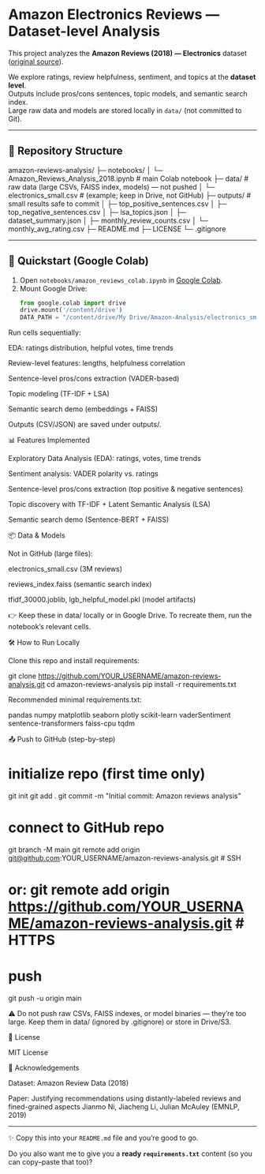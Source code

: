 # Amazon Electronics Reviews — Dataset-level Analysis

This project analyzes the **Amazon Reviews (2018) — Electronics** dataset  
([original source](https://nijianmo.github.io/amazon/index.html)).  

We explore ratings, review helpfulness, sentiment, and topics at the **dataset level**.  
Outputs include pros/cons sentences, topic models, and semantic search index.  
Large raw data and models are stored locally in `data/` (not committed to Git).

---

## 📂 Repository Structure

amazon-reviews-analysis/
├─ notebooks/
│ └─ Amazon_Reviews_Analysis_2018.ipynb # main Colab notebook
├─ data/ # raw data (large CSVs, FAISS index, models) — not pushed
│ └─ electronics_small.csv # (example; keep in Drive, not GitHub)
├─ outputs/ # small results safe to commit
│ ├─ top_positive_sentences.csv
│ ├─ top_negative_sentences.csv
│ ├─ lsa_topics.json
│ ├─ dataset_summary.json
│ ├─ monthly_review_counts.csv
│ └─ monthly_avg_rating.csv
├─ README.md
├─ LICENSE
└─ .gitignore


---

## 🚀 Quickstart (Google Colab)

1. Open `notebooks/amazon_reviews_colab.ipynb` in [Google Colab](https://colab.research.google.com/).
2. Mount Google Drive:
   ```python
   from google.colab import drive
   drive.mount('/content/drive')
   DATA_PATH = "/content/drive/My Drive/Amazon-Analysis/electronics_small.csv"


Run cells sequentially:

EDA: ratings distribution, helpful votes, time trends

Review-level features: lengths, helpfulness correlation

Sentence-level pros/cons extraction (VADER-based)

Topic modeling (TF-IDF + LSA)

Semantic search demo (embeddings + FAISS)

Outputs (CSV/JSON) are saved under outputs/.

📊 Features Implemented

Exploratory Data Analysis (EDA): ratings, votes, time trends

Sentiment analysis: VADER polarity vs. ratings

Sentence-level pros/cons extraction (top positive & negative sentences)

Topic discovery with TF-IDF + Latent Semantic Analysis (LSA)

Semantic search demo (Sentence-BERT + FAISS)

📦 Data & Models

Not in GitHub (large files):

electronics_small.csv (3M reviews)

reviews_index.faiss (semantic search index)

tfidf_30000.joblib, lgb_helpful_model.pkl (model artifacts)

👉 Keep these in data/ locally or in Google Drive.
To recreate them, run the notebook’s relevant cells.

🛠️ How to Run Locally

Clone this repo and install requirements:

git clone https://github.com/YOUR_USERNAME/amazon-reviews-analysis.git
cd amazon-reviews-analysis
pip install -r requirements.txt


Recommended minimal requirements.txt:

pandas
numpy
matplotlib
seaborn
plotly
scikit-learn
vaderSentiment
sentence-transformers
faiss-cpu
tqdm

📤 Push to GitHub (step-by-step)
# initialize repo (first time only)
git init
git add .
git commit -m "Initial commit: Amazon reviews analysis"

# connect to GitHub repo
git branch -M main
git remote add origin git@github.com:YOUR_USERNAME/amazon-reviews-analysis.git   # SSH
# or: git remote add origin https://github.com/YOUR_USERNAME/amazon-reviews-analysis.git   # HTTPS

# push
git push -u origin main


⚠️ Do not push raw CSVs, FAISS indexes, or model binaries — they’re too large.
Keep them in data/ (ignored by .gitignore) or store in Drive/S3.

📄 License

MIT License

🙌 Acknowledgements

Dataset: Amazon Review Data (2018)

Paper: Justifying recommendations using distantly-labeled reviews and fined-grained aspects
Jianmo Ni, Jiacheng Li, Julian McAuley (EMNLP, 2019)


---

✨ Copy this into your `README.md` file and you’re good to go.  

Do you also want me to give you a **ready `requirements.txt`** content (so you can copy–paste that too)?
